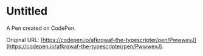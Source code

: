 # Untitled

A Pen created on CodePen.

Original URL: [https://codepen.io/afkrqwaf-the-typescripter/pen/PwwwevJ](https://codepen.io/afkrqwaf-the-typescripter/pen/PwwwevJ).

